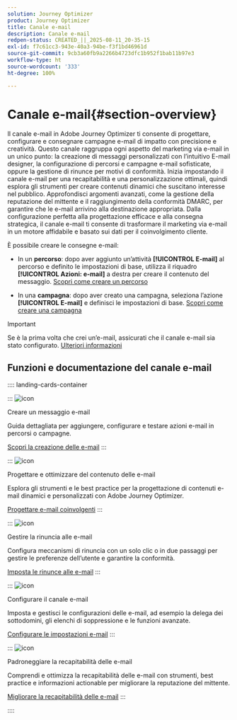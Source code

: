 ```yaml
---
solution: Journey Optimizer
product: Journey Optimizer
title: Canale e-mail
description: Canale e-mail
redpen-status: CREATED_||_2025-08-11_20-35-15
exl-id: f7c61cc3-943e-40a3-94be-f3f1bd46961d
source-git-commit: 9cb3a60fb9a2266b4723dfc1b952f1bab11b97e3
workflow-type: ht
source-wordcount: '333'
ht-degree: 100%

---
```


# Canale e-mail{#section-overview}

Il canale e-mail in Adobe Journey Optimizer ti consente di progettare, configurare e consegnare campagne e-mail di impatto con precisione e creatività. Questo canale raggruppa ogni aspetto del marketing via e-mail in un unico punto: la creazione di messaggi personalizzati con l’intuitivo E-mail designer, la configurazione di percorsi e campagne e-mail sofisticate, oppure la gestione di rinunce per motivi di conformità. Inizia impostando il canale e-mail per una recapitabilità e una personalizzazione ottimali, quindi esplora gli strumenti per creare contenuti dinamici che suscitano interesse nel pubblico. Approfondisci argomenti avanzati, come la gestione della reputazione del mittente e il raggiungimento della conformità DMARC, per garantire che le e-mail arrivino alla destinazione appropriata. Dalla configurazione perfetta alla progettazione efficace e alla consegna strategica, il canale e-mail ti consente di trasformare il marketing via e-mail in un motore affidabile e basato sui dati per il coinvolgimento cliente.

È possibile creare le consegne e-mail:

* In un **percorso**: dopo aver aggiunto un’attività **[!UICONTROL E-mail]** al percorso e definito le impostazioni di base, utilizza il riquadro **[!UICONTROL Azioni: e-mail]** a destra per creare il contenuto del messaggio. [Scopri come creare un percorso](../using/building-journeys/journey-gs.md)

* In una **campagna**: dopo aver creato una campagna, seleziona l’azione **[!UICONTROL E-mail]** e definisci le impostazioni di base. [Scopri come creare una campagna](../using/campaigns/create-campaign.md#configure)


>[!IMPORTANT]
>
>Se è la prima volta che crei un’e-mail, assicurati che il canale e-mail sia stato configurato. [Ulteriori informazioni](../using/email/email-settings.md)

## Funzioni e documentazione del canale e-mail

:::: landing-cards-container

:::
![icon](https://cdn.experienceleague.adobe.com/icons/list-check.svg)

Creare un messaggio e-mail

Guida dettagliata per aggiungere, configurare e testare azioni e-mail in percorsi o campagne.

[Scopri la creazione delle e-mail](../using/email/create-email.md)
:::

:::
![icon](https://cdn.experienceleague.adobe.com/icons/puzzle-piece.svg)

Progettare e ottimizzare del contenuto delle e-mail

Esplora gli strumenti e le best practice per la progettazione di contenuti e-mail dinamici e personalizzati con Adobe Journey Optimizer.

[Progettare e-mail coinvolgenti](design-email-landing-page.md)
:::

:::
![icon](https://cdn.experienceleague.adobe.com/icons/shield-halved.svg)

Gestire la rinuncia alle e-mail

Configura meccanismi di rinuncia con un solo clic o in due passaggi per gestire le preferenze dell’utente e garantire la conformità.

[Imposta le rinunce alle e-mail](../using/email/email-opt-out.md)
:::

:::
![icon](https://cdn.experienceleague.adobe.com/icons/gear.svg)

Configurare il canale e-mail

Imposta e gestisci le configurazioni delle e-mail, ad esempio la delega dei sottodomini, gli elenchi di soppressione e le funzioni avanzate.

[Configurare le impostazioni e-mail](configure-email-landing-page.md)
:::

:::
![icon](https://cdn.experienceleague.adobe.com/icons/chart-line.svg)

Padroneggiare la recapitabilità delle e-mail

Comprendi e ottimizza la recapitabilità delle e-mail con strumenti, best practice e informazioni actionable per migliorare la reputazione del mittente.

[Migliorare la recapitabilità delle e-mail](deliverability-landing-page.md)
:::

::::
